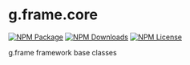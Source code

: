 # g.frame.core

[![NPM Package][npm]][npm-url]
[![NPM Downloads][npm-downloads]][npmtrends-url]
[![NPM License][npm-license]][mit-url]

g.frame framework base classes

[npm]: https://img.shields.io/npm/v/@g.frame/core?style=for-the-badge
[npm-url]: https://www.npmjs.com/package/@g.frame/core
[npm-downloads]: https://img.shields.io/npm/dw/@g.frame/core?style=for-the-badge
[npmtrends-url]: https://www.npmtrends.com/@g.frame/core
[npm-license]: https://img.shields.io/npm/l/@g.frame/core?style=for-the-badge
[mit-url]: https://opensource.org/licenses/MIT
